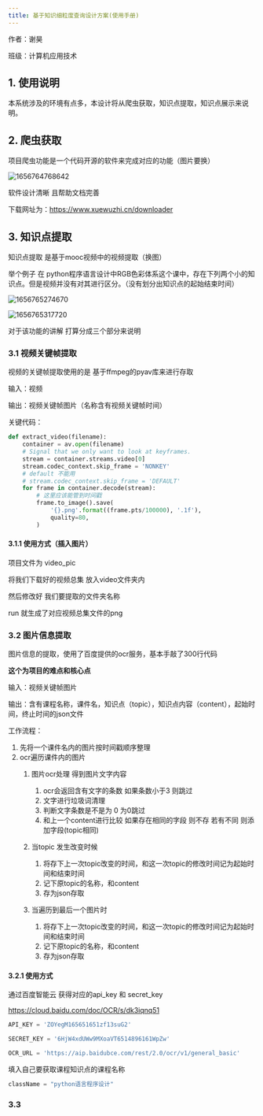 ```yaml
---
title: 基于知识细粒度查询设计方案(使用手册)
---
```


作者：谢昊

班级：计算机应用技术

## 1. 使用说明

本系统涉及的环境有点多，本设计将从爬虫获取，知识点提取，知识点展示来说明。

## 2. 爬虫获取

项目爬虫功能是一个代码开源的软件来完成对应的功能（图片要换）

![1656764768642](C:\Users\warma\AppData\Roaming\Typora\typora-user-images\1656764768642.png)

软件设计清晰 且帮助文档完善

下载网址为：https://www.xuewuzhi.cn/downloader

## 3. 知识点提取

知识点提取 是基于mooc视频中的视频提取（换图）

举个例子 在 python程序语言设计中RGB色彩体系这个课中，存在下列两个小的知识点。但是视频并没有对其进行区分。（没有划分出知识点的起始结束时间）

![1656765274670](C:\Users\warma\AppData\Roaming\Typora\typora-user-images\1656765274670.png)

![1656765317720](C:\Users\warma\Desktop\博客pic\知识点2.png)

对于该功能的讲解 打算分成三个部分来说明

### 3.1 视频关键帧提取

视频的关键帧提取使用的是 基于ffmpeg的pyav库来进行存取

输入：视频

输出：视频关键帧图片（名称含有视频关键帧时间）

关键代码：

```python
def extract_video(filename):
	container = av.open(filename)
	# Signal that we only want to look at keyframes.
	stream = container.streams.video[0]
	stream.codec_context.skip_frame = 'NONKEY'
	# default 不能用
	# stream.codec_context.skip_frame = 'DEFAULT'
	for frame in container.decode(stream):
		# 这里应该能管到时间戳
		frame.to_image().save(
			'{}.png'.format((frame.pts/100000), '.1f'),
			quality=80,
		)

```

#### 3.1.1 使用方式（插入图片）

项目文件为 video_pic

将我们下载好的视频总集 放入video文件夹内

然后修改好 我们要提取的文件夹名称

run 就生成了对应视频总集文件的png

### 3.2 图片信息提取

图片信息的提取，使用了百度提供的ocr服务，基本手敲了300行代码

**这个为项目的难点和核心点**

输入：视频关键帧图片

输出：含有课程名称，课件名，知识点（topic），知识点内容（content），起始时间，终止时间的json文件

工作流程：

1. 先将一个课件名内的图片按时间戳顺序整理
2. ocr遍历课件内的图片
   1. 图片ocr处理 得到图片文字内容
      1. ocr会返回含有文字的条数 如果条数小于3 则跳过
      2. 文字进行垃圾词清理
      3. 判断文字条数是不是为 0 为0跳过
      4. 和上一个content进行比较 如果存在相同的字段 则不存 若有不同 则添加字段(topic相同)
   2. 当topic 发生改变时候
      1. 将存下上一次topic改变的时间，和这一次topic的修改时间记为起始时间和结束时间
      2. 记下原topic的名称，和content
      3. 存为json存取
   
   3. 当遍历到最后一个图片时
       1.	将存下上一次topic改变的时间，和这一次topic的修改时间记为起始时间和结束时间
       2.	记下原topic的名称，和content
       3.	存为json存取

#### 3.2.1 使用方式

通过百度智能云 获得对应的api_key 和 secret_key

https://cloud.baidu.com/doc/OCR/s/dk3iqnq51

```python
API_KEY = 'ZOYegM165651651zf13suG2'

SECRET_KEY = '6HjW4xdUWw9MXoaVT6514896161WpZw'

OCR_URL = 'https://aip.baidubce.com/rest/2.0/ocr/v1/general_basic'
```

填入自己要获取课程知识点的课程名称

```python
className = "python语言程序设计"
```

### 3.3 

